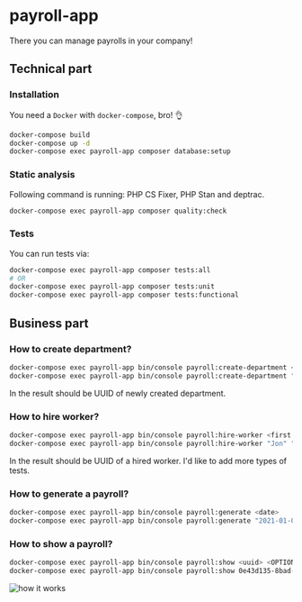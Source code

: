 # payroll-app
There you can manage payrolls in your company!


## Technical part
### Installation
You need a `Docker` with `docker-compose`, bro! 👌
```bash
docker-compose build
docker-compose up -d
docker-compose exec payroll-app composer database:setup
```

### Static analysis
Following command is running: PHP CS Fixer, PHP Stan and deptrac.
```bash
docker-compose exec payroll-app composer quality:check
```

### Tests
You can run tests via:
```bash
docker-compose exec payroll-app composer tests:all
# OR
docker-compose exec payroll-app composer tests:unit
docker-compose exec payroll-app composer tests:functional
```

## Business part
### How to create department?
```bash
docker-compose exec payroll-app bin/console payroll:create-department <name> <bonus type> <bonus value>
docker-compose exec payroll-app bin/console payroll:create-department "Human Resources" "yearly" 500
```
In the result should be UUID of newly created department.

### How to hire worker?
```bash
docker-compose exec payroll-app bin/console payroll:hire-worker <first name> <last name> <department uuid> <salary>
docker-compose exec payroll-app bin/console payroll:hire-worker "Jon" "Snow" "91587124-1ed0-4550-af23-a7fe18acf2d3" "5000"
```
In the result should be UUID of a hired worker.
I'd like to add more types of tests.

### How to generate a payroll?
```bash
docker-compose exec payroll-app bin/console payroll:generate <date>
docker-compose exec payroll-app bin/console payroll:generate "2021-01-01"
```

### How to show a payroll?
```bash
docker-compose exec payroll-app bin/console payroll:show <uuid> <OPTION --sort-field> <OPTION --sort-direction> <OPTION --filter-field> <OPTION --filter-value>
docker-compose exec payroll-app bin/console payroll:show 0e43d135-8bad-48d1-9e72-b6025d1c6774 --sort-field=total_salary --sort-direction=asc --filter-field=department_name --filter-value="Human Resources"
```

![how it works](https://i.imgur.com/pchWlHM.png)
